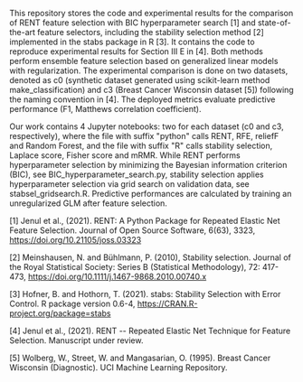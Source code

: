 This repository stores the code and experimental results for the comparison of RENT feature selection with BIC hyperparameter search [1] and state-of-the-art feature selectors, including the stability selection method [2] implemented in the stabs package in R [3]. It contains the code to reproduce experimental results for Section III E in [4]. Both methods perform ensemble feature selection based on generalized linear models with regularization. The experimental comparison is done on two datasets, denoted as c0 (synthetic dataset generated using scikit-learn method make_classification) and c3 (Breast Cancer Wisconsin dataset [5]) following the naming convention in [4]. The deployed metrics evaluate predictive performance (F1, Matthews correlation coefficient).

Our work contains 4 Jupyter notebooks: two for each dataset (c0 and c3, respectively), where the file with suffix "python" calls RENT, RFE, reliefF and Random Forest, and the file with suffix "R" calls stability selection, Laplace score, Fisher score and mRMR. While RENT performs hyperparameter selection by minimizing the Bayesian information criterion (BIC), see BIC_hyperparameter_search.py, stability selection applies hyperparameter selection via grid search on validation data, see stabsel_gridsearch.R. Predictive performances are calculated by training an unregularized GLM after feature selection.

[1] Jenul et al., (2021). RENT: A Python Package for Repeated Elastic Net Feature Selection. Journal of Open Source Software, 6(63), 3323, https://doi.org/10.21105/joss.03323

[2] Meinshausen, N. and Bühlmann, P. (2010), Stability selection. Journal of the Royal Statistical Society: Series B (Statistical Methodology), 72: 417-473, https://doi.org/10.1111/j.1467-9868.2010.00740.x

[3] Hofner, B. and Hothorn, T. (2021). stabs: Stability Selection with Error Control. R package version 0.6-4, https://CRAN.R-project.org/package=stabs

[4] Jenul et al., (2021). RENT -- Repeated Elastic Net Technique for Feature Selection. Manuscript under review.

[5] Wolberg, W., Street, W. and Mangasarian, O. (1995). Breast Cancer Wisconsin (Diagnostic). UCI Machine Learning Repository.
